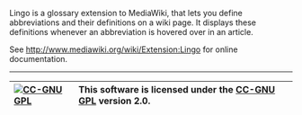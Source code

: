 Lingo is a glossary extension to MediaWiki, that lets you define abbreviations
and their definitions on a wiki page. It displays these definitions whenever an
abbreviation is hovered over in an article.

See http://www.mediawiki.org/wiki/Extension:Lingo for online documentation.


---

|<a href='http://creativecommons.org/licenses/GPL/2.0/'><img src='http://creativecommons.org/images/public/cc-GPL-a.png' alt='CC-GNU GPL' border='0' /></a>| This software is licensed under the <a href='http://creativecommons.org/licenses/GPL/2.0/'>CC-GNU GPL</a> version 2.0.|
|:---------------------------------------------------------------------------------------------------------------------------------------------------------|:----------------------------------------------------------------------------------------------------------------------|